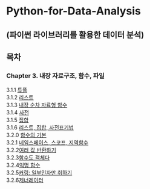 # Python-for-Data-Analysis
## (파이썬 라이브러리를 활용한 데이터 분석)


## 목차
### Chapter 3. 내장 자료구조, 함수, 파일
3.1.1 [튜플](https://github.com/Kyun2da/Python-for-Data-Analysis/blob/master/3.1.1%ED%8A%9C%ED%94%8C.md#311-%ED%8A%9C%ED%94%8C)  
3.1.2 [리스트](https://github.com/Kyun2da/Python-for-Data-Analysis/blob/master/%EB%A6%AC%EC%8A%A4%ED%8A%B8.md#%EB%A6%AC%EC%8A%A4%ED%8A%B8)  
3.1.3 [내장 순차 자료형 함수](https://github.com/Kyun2da/Python-for-Data-Analysis/blob/master/%EB%82%B4%EC%9E%A5%20%EC%88%9C%EC%B0%A8%20%EC%9E%90%EB%A3%8C%ED%98%95%20%ED%95%A8%EC%88%98.md#313-%EB%82%B4%EC%9E%A5-%EC%88%9C%EC%B0%A8-%EC%9E%90%EB%A3%8C%ED%98%95-%ED%95%A8%EC%88%98)  
3.1.4 [사전](https://github.com/Kyun2da/Python-for-Data-Analysis/blob/master/%EC%82%AC%EC%A0%84.md#314-%EC%82%AC%EC%A0%84)  
3.1.5 [집합](https://github.com/Kyun2da/Python-for-Data-Analysis/blob/master/%EC%A7%91%ED%95%A9.md#315-%EC%A7%91%ED%95%A9)  
3.1.6 [리스트, 집합, 사전표기법](https://github.com/Kyun2da/Python-for-Data-Analysis/blob/master/%EB%A6%AC%EC%8A%A4%ED%8A%B8,%EC%A7%91%ED%95%A9,%EC%82%AC%EC%A0%84%ED%91%9C%EA%B8%B0%EB%B2%95.md#316-%EB%A6%AC%EC%8A%A4%ED%8A%B8-%EC%A7%91%ED%95%A9-%EC%82%AC%EC%A0%84%ED%91%9C%EA%B8%B0%EB%B2%95)  
3.2.0 [함수의 기본](https://github.com/Kyun2da/Python-for-Data-Analysis/blob/master/3.2.0.md#%ED%95%A8%EC%88%98%EC%9D%98-%EA%B8%B0%EB%B3%B8)  
3.2.1 [네임스페이스, 스코프, 지역함수](https://github.com/Kyun2da/Python-for-Data-Analysis/blob/master/3.2.1.md#321-%EB%84%A4%EC%9E%84%EC%8A%A4%ED%8E%98%EC%9D%B4%EC%8A%A4-%EC%8A%A4%EC%BD%94%ED%94%84-%EC%A7%80%EC%97%AD%ED%95%A8%EC%88%98)  
3.2.2[여러 값 반환하기](https://github.com/Kyun2da/Python-for-Data-Analysis/blob/master/3.2.2.md#322-%EC%97%AC%EB%9F%AC-%EA%B0%92-%EB%B0%98%ED%99%98%ED%95%98%EA%B8%B0)  
3.2.3[함수도 객체다](https://github.com/Kyun2da/Python-for-Data-Analysis/blob/master/3.2.2.md#323-%ED%95%A8%EC%88%98%EB%8F%84-%EA%B0%9D%EC%B2%B4%EB%8B%A4)  
3.2.4[익명 함수](https://github.com/Kyun2da/Python-for-Data-Analysis/blob/master/3.2.2.md#324-%EC%9D%B5%EB%AA%85-%ED%95%A8%EC%88%98)  
3.2.5[커링: 일부인자만 취하기](
https://github.com/Kyun2da/Python-for-Data-Analysis/blob/master/3.2.2.md#325-%EC%BB%A4%EB%A7%81--%EC%9D%BC%EB%B6%80-%EC%9D%B8%EC%9E%90%EB%A7%8C-%EC%B7%A8%ED%95%98%EA%B8%B0)  
3.2.6[제너레이터](https://github.com/Kyun2da/Python-for-Data-Analysis/blob/master/3.2.2.md#326-%EC%A0%9C%EB%84%88%EB%A0%88%EC%9D%B4%ED%84%B0)  

